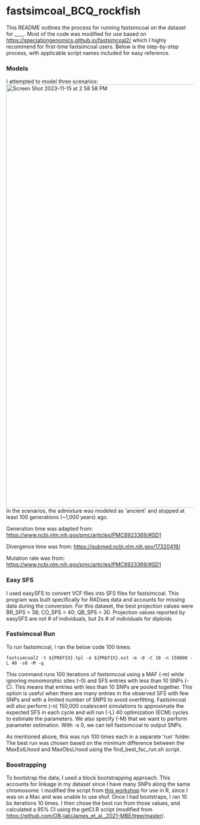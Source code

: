 # fastsimcoal_BCQ_rockfish
This README outlines the process for running fastsimcoal on the dataset for ____. Most of the code was modified for use based on https://speciationgenomics.github.io/fastsimcoal2/ which I highly recommend for first-time fastsimcoal users. Below is the step-by-step process, with applicable script names included for easy reference. 

### Models
I attempted to model three scenarios: 
<img width="1133" alt="Screen Shot 2023-11-15 at 2 58 58 PM" src="https://github.com/anita-wray/fastsimcoal_BCQ_rockfish/assets/82060951/9615931f-cba4-4965-8c12-93757822c859">
In the scenarios, the admixture was modeled as 'ancient' and stopped at least 100 generations (~1,000 years) ago.

Generation time was adapted from: https://www.ncbi.nlm.nih.gov/pmc/articles/PMC8923369/#SD1

Divergence time was from: https://pubmed.ncbi.nlm.nih.gov/17320419/

Mutation rate was from: https://www.ncbi.nlm.nih.gov/pmc/articles/PMC8923369/#SD1

### Easy SFS
I used easySFS to convert VCF files into SFS files for fastsimcoal. This program was built specifically for RADseq data and accounts for missing data during the conversion. For this dataset, the best projection values were BR_SPS = 38; CO_SPS =  40; QB_SPS = 30. Projection values reported by easySFS are not # of individuals, but 2x # of individuals for diploids

### Fastsimcoal Run
To run fastsimcoal, I ran the below code 100 times:

```fastsimcoal2 -t ${PREFIX}.tpl -e ${PREFIX}.est -m -0 -C 10 -n 150000 -L 40 -s0 -M -q```

This command runs 100 iterations of fastsimcoal using a MAF (-m) while ignoring monomorphic sites (-0) and SFS entries with less than 10 SNPs (-C). This means that entries with less than 10 SNPs are pooled together. This option is useful when there are many entries in the observed SFS with few SNPs and with a limited number of SNPS to avoid overfitting. Fastsimcoal will also perform (-n) 150,000 coalescent simulations to approximate the expected SFS in each cycle and will run (-L) 40 optimization (ECM) cycles to estimate the parameters. We also specify (-M) that we want to perform parameter estimation. With -s 0, we can tell fastsimcoal to output SNPs.

As mentioned above, this was run 100 times each in a separate 'run' folder. The best run was chosen based on the minimum difference between the MaxEstLhood	and MaxObsLhood using the find_best_fsc_run.sh script.

### Boostrapping
To bootstrap the data, I used a block bootstrapping approach. This accounts for linkage in my dataset since I have many SNPs along the same chromosome. I modified the script from [this workshop](https://speciationgenomics.github.io/fastsimcoal2/) for use in R, since I was on a Mac and was unable to use shuf. Once I had bootstraps, I ran 10 bs iterations 10 times. I then chose the best run from those values, and calculated a 95% CI using the getCI.R script (modified from https://github.com/OB-lab/James_et_al._2021-MBE/tree/master). 
